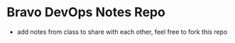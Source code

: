 # Bravo DevOps Notes Repo

- add notes from class to share with each other, feel free to fork this repo
